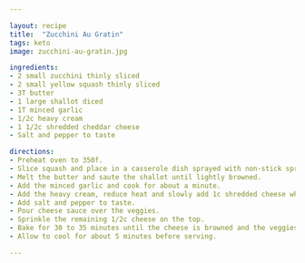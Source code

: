 ```yaml
---

layout: recipe
title:  "Zucchini Au Gratin"
tags: keto
image: zucchini-au-gratin.jpg

ingredients:
- 2 small zucchini thinly sliced
- 2 small yellow squash thinly sliced
- 3T butter
- 1 large shallot diced
- 1T minced garlic
- 1/2c heavy cream
- 1 1/2c shredded cheddar cheese
- Salt and pepper to taste

directions:
- Preheat oven to 350f.
- Slice squash and place in a casserole dish sprayed with non-stick spray.
- Melt the butter and saute the shallot until lightly browned.
- Add the minced garlic and cook for about a minute.
- Add the heavy cream, reduce heat and slowly add 1c shredded cheese while stirring. 
- Add salt and pepper to taste.
- Pour cheese sauce over the veggies.
- Sprinkle the remaining 1/2c cheese on the top.
- Bake for 30 to 35 minutes until the cheese is browned and the veggies are tender.
- Allow to cool for about 5 minutes before serving.

---
```

